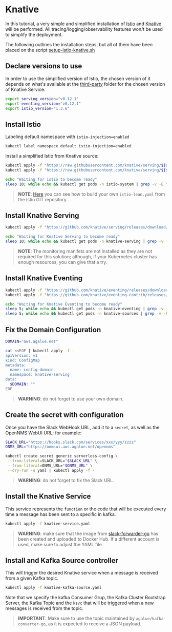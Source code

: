 # Knative

In this tutorial, a very simple and simplified installation of [Istio](https://istio.io) and [Knative](https://knative.dev/) will be performed. All tracing/logging/observability features won/t be used to simplify the deployment.

The following outlines the installation steps, but all of them have been placed on the script [setup-istio-knative.sh](./setup-istio-knative.sh)

## Declare versions to use

In order to use the simplified version of Istio, the chosen version of it depends on what's available at the [third-party](https://github.com/knative/serving/tree/master/third_party) folder for the chosen version of Knative Service.

```bash
export serving_version="v0.12.1"
export eventing_version="v0.12.1"
export istio_version="1.3.6"
```

## Install Istio

Labeling default namespace with `istio-injection=enabled`

```bash
kubectl label namespace default istio-injection=enabled
```

Install a simplified Istio from Knative source:

```bash
kubectl apply -f "https://raw.githubusercontent.com/knative/serving/${serving_version}/third_party/istio-${istio_version}/istio-crds.yaml"
kubectl apply -f "https://raw.githubusercontent.com/knative/serving/${serving_version}/third_party/istio-${istio_version}/istio-lean.yaml"

echo "Waiting for istio to become ready"
sleep 10; while echo && kubectl get pods -n istio-system | grep -v -E "(Running|Completed|STATUS)"; do sleep 10; done
```

> **NOTE**: [Here](https://knative.dev/docs/install/installing-istio/#installing-istio-without-sidecar-injection) you can see how to build your own `istio-lean.yaml` from the Istio GIT repository.

## Install Knative Serving

```bash
kubectl apply -f "https://github.com/knative/serving/releases/download/${serving_version}/serving.yaml"

echo "Waiting for Knative Serving to become ready"
sleep 10; while echo && kubectl get pods -n knative-serving | grep -v -E "(Running|Completed|STATUS)"; do sleep 10; done
```

> **NOTE**: The monitoring manifets are not installed as they are not required for this solution; although, if your Kubernetes cluster has enough resources, you can give that a try.

## Install Knative Eventing

```bash
kubectl apply -f "https://github.com/knative/eventing/releases/download/${eventing_version}/release.yaml"
kubectl apply -f "https://github.com/knative/eventing-contrib/releases/download/${eventing_version}/kafka-source.yaml"

echo "Waiting for Knative Eventing to become ready"
sleep 5; while echo && kubectl get pods -n knative-eventing | grep -v -E "(Running|Completed|STATUS)"; do sleep 5; done
sleep 5; while echo && kubectl get pods -n knative-sources | grep -v -E "(Running|Completed|STATUS)"; do sleep 5; done
```

## Fix the Domain Configuration

```bash
DOMAIN="aws.agalue.net"

cat <<EOF | kubectl apply -f -
apiVersion: v1
kind: ConfigMap
metadata:
  name: config-domain
  namespace: knative-serving
data:
  $DOMAIN: ""
EOF
```

> **WARNING**: do not forget to use your own domain.

## Create the secret with configuration

Once you have the Slack WebHook URL, add it to a `secret`, as well as the OpenNMS WebUI URL; for example:

```bash
SLACK_URL="https://hooks.slack.com/services/xxx/yyy/zzzz"
ONMS_URL="https://onmsui.aws.agalue.net/opennms"

kubectl create secret generic serverless-config \
 --from-literal=SLACK_URL="$SLACK_URL" \
 --from-literal=ONMS_URL="$ONMS_URL" \
 --dry-run -o yaml | kubectl apply -f -
```

> **WARNING**: do not forget to fix the Slack URL.

## Install the Knative Service

This service represents the `function` or the code that will be executed every time a message has been sent to a specific in kafka.

```bash
kubectl apply -f knative-service.yaml
```

> **WARNING**: make sure that the image from [slack-forwarder-go](./slack-forwarder-go) has been created and uploaded to Docker Hub. If a different account is used, make sure to adjust the YAML file.

## Install and Kafka Source controller

This will trigger the desired Knative service when a message is received from a given Kafka topic.

```bash
kubectl apply -f knative-kafka-source.yaml
```

Note that we specify the kafka Consumer Grup, the Kafka Cluster Bootstrap Server, the Kafka Topic and the `ksvc` that will be triggered when a new messages is received from the topic.

> **IMPORTANT**: Make sure to use the topic maintained by `agalue/kafka-converter-go`, as it is expected to receive a JSON payload.
